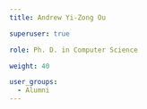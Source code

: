 ```yaml
---
title: Andrew Yi-Zong Ou

superuser: true

role: Ph. D. in Computer Science

weight: 40

user_groups:
  - Alumni
---
```

